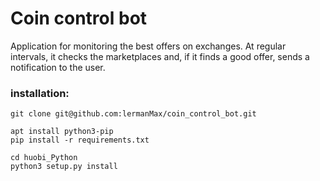 # Coin control bot
Application for monitoring the best offers on exchanges. At regular intervals, it checks the marketplaces and, if it finds a good offer, sends a notification to the user. 

### installation:

    git clone git@github.com:lermanMax/coin_control_bot.git

    apt install python3-pip
    pip install -r requirements.txt

    cd huobi_Python
    python3 setup.py install

